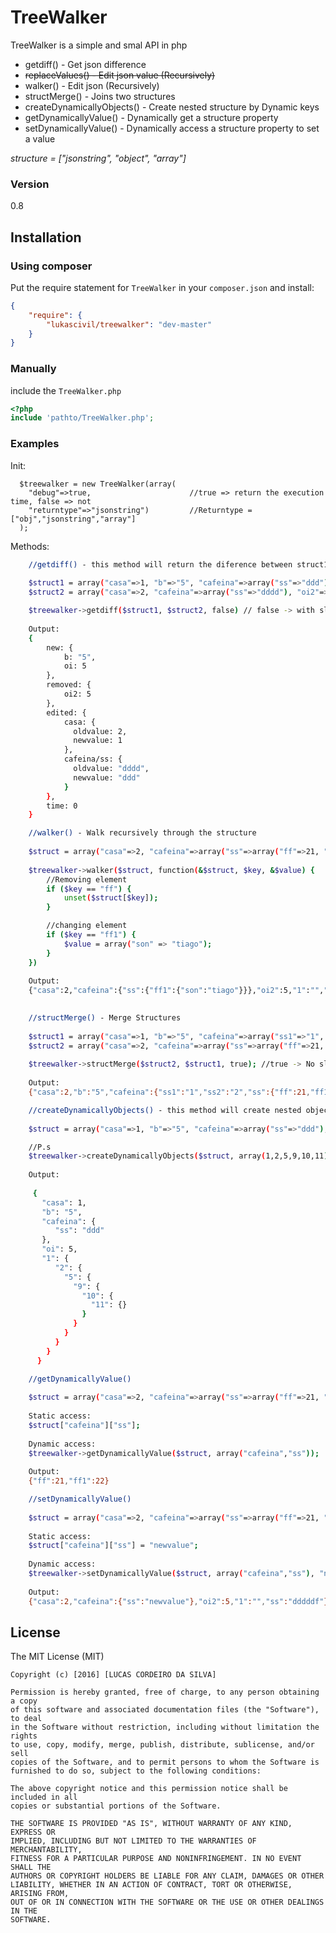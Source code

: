# TreeWalker

TreeWalker is a simple and smal API in php

  - getdiff() - Get json difference
  - ~~replaceValues() - Edit json value (Recursively)~~
  - walker() - Edit json (Recursively)
  - structMerge() - Joins two structures
  - createDynamicallyObjects() - Create nested structure by Dynamic keys
  - getDynamicallyValue() - Dynamically get a structure property
  - setDynamicallyValue() - Dynamically access a structure property to set a value
  
*structure = ["jsonstring", "object", "array"]*
### Version
0.8

## Installation

### Using composer

Put the require statement for `TreeWalker` in your `composer.json` and install:

```json
{
    "require": {
        "lukascivil/treewalker": "dev-master"
    }
}
```

### Manually

include the `TreeWalker.php`

```php
<?php
include 'pathto/TreeWalker.php';
```

### Examples

Init:

      $treewalker = new TreeWalker(array(
        "debug"=>true,                      //true => return the execution time, false => not
        "returntype"=>"jsonstring")         //Returntype = ["obj","jsonstring","array"]
      );

Methods:
```sh
    //getdiff() - this method will return the diference between struct1 and struct2
    
    $struct1 = array("casa"=>1, "b"=>"5", "cafeina"=>array("ss"=>"ddd"), "oi"=>5);
    $struct2 = array("casa"=>2, "cafeina"=>array("ss"=>"dddd"), "oi2"=>5);

    $treewalker->getdiff($struct1, $struct2, false) // false -> with slashs
  
    Output:
    {
        new: {
            b: "5",
            oi: 5
        },
        removed: {
            oi2: 5
        },
        edited: {
            casa: {
              oldvalue: 2,
              newvalue: 1
            },
            cafeina/ss: {
              oldvalue: "dddd",
              newvalue: "ddd"
            }
        },
        time: 0
    }

```
```sh
    //walker() - Walk recursively through the structure
    
    $struct = array("casa"=>2, "cafeina"=>array("ss"=>array("ff"=>21, "ff1"=>22)), "oi2"=>5, "1"=>"", "ss"=>"dddddf");
    
    $treewalker->walker($struct, function(&$struct, $key, &$value) {
        //Removing element
        if ($key == "ff") {
            unset($struct[$key]);
        }

        //changing element
        if ($key == "ff1") {
            $value = array("son" => "tiago");
        }
    })
    
    Output:
    {"casa":2,"cafeina":{"ss":{"ff1":{"son":"tiago"}}},"oi2":5,"1":"","ss":"dddddf","time":"0 miliseconds"}
   
```
```sh
    //structMerge() - Merge Structures
    
    $struct1 = array("casa"=>1, "b"=>"5", "cafeina"=>array("ss1"=>"1", "ss2"=>"2"), "oi"=>5, "1" => "255");
    $struct2 = array("casa"=>2, "cafeina"=>array("ss"=>array("ff"=>21, "ff1"=>22)), "oi2"=>5, "1"=>"", "ss"=>"dddddf");
    
    $treewalker->structMerge($struct2, $struct1, true); //true -> No slashs
    
    Output:
    {"casa":2,"b":"5","cafeina":{"ss1":"1","ss2":"2","ss":{"ff":21,"ff1":22}},"oi":5,"0":"255","oi2":5,"1":"","ss":"dddddf","time":"0 miliseconds"}
```
   
```sh
    //createDynamicallyObjects() - this method will create nested objects with with dynamic keys
    
    $struct = array("casa"=>1, "b"=>"5", "cafeina"=>array("ss"=>"ddd"), "oi"=>5, "1" => "255");

    //P.s
    $treewalker->createDynamicallyObjects($struct, array(1,2,5,9,10,11));
    
    Output:
    
     {
       "casa": 1,
       "b": "5",
       "cafeina": {
          "ss": "ddd"
       },
       "oi": 5,
       "1": {
          "2": {
            "5": {
              "9": {
                "10": {
                  "11": {}
                }
              }
            }
          }
        }
      }
```

```sh
    //getDynamicallyValue() 
    
    $struct = array("casa"=>2, "cafeina"=>array("ss"=>array("ff"=>21, "ff1"=>22)), "oi2"=>5, "1"=>"", "ss"=>"dddddf");
    
    Static access:
    $struct["cafeina"]["ss"];
    
    Dynamic access:
    $treewalker->getDynamicallyValue($struct, array("cafeina","ss"));
    
    Output:
    {"ff":21,"ff1":22}
```

```sh
    //setDynamicallyValue() 
    
    $struct = array("casa"=>2, "cafeina"=>array("ss"=>array("ff"=>21, "ff1"=>22)), "oi2"=>5, "1"=>"", "ss"=>"dddddf");
    
    Static access:
    $struct["cafeina"]["ss"] = "newvalue";
    
    Dynamic access:
    $treewalker->setDynamicallyValue($struct, array("cafeina","ss"), "newvalue");
    
    Output:
    {"casa":2,"cafeina":{"ss":"newvalue"},"oi2":5,"1":"","ss":"dddddf"}
```

License
----
The MIT License (MIT)

    Copyright (c) [2016] [LUCAS CORDEIRO DA SILVA]

    Permission is hereby granted, free of charge, to any person obtaining a copy
    of this software and associated documentation files (the "Software"), to deal
    in the Software without restriction, including without limitation the rights
    to use, copy, modify, merge, publish, distribute, sublicense, and/or sell
    copies of the Software, and to permit persons to whom the Software is
    furnished to do so, subject to the following conditions:

    The above copyright notice and this permission notice shall be included in all
    copies or substantial portions of the Software.

    THE SOFTWARE IS PROVIDED "AS IS", WITHOUT WARRANTY OF ANY KIND, EXPRESS OR
    IMPLIED, INCLUDING BUT NOT LIMITED TO THE WARRANTIES OF MERCHANTABILITY,
    FITNESS FOR A PARTICULAR PURPOSE AND NONINFRINGEMENT. IN NO EVENT SHALL THE
    AUTHORS OR COPYRIGHT HOLDERS BE LIABLE FOR ANY CLAIM, DAMAGES OR OTHER
    LIABILITY, WHETHER IN AN ACTION OF CONTRACT, TORT OR OTHERWISE, ARISING FROM,
    OUT OF OR IN CONNECTION WITH THE SOFTWARE OR THE USE OR OTHER DEALINGS IN THE
    SOFTWARE.
